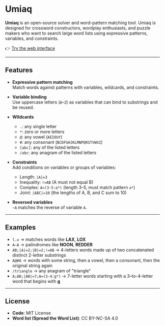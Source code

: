 # Umiaq

**Umiaq** is an open-source solver and word-pattern matching tool.
Umiaq is designed for crossword constructors, wordplay enthusiasts, and puzzle makers who want to search large word lists using expressive patterns, variables, and constraints.

👉 [Try the web interface](web/index.html)

---

## Features

- **Expressive pattern matching**  
  Match words against patterns with variables, wildcards, and constraints.

- **Variable binding**  
  Use uppercase letters (`A`–`Z`) as variables that can bind to substrings and be reused.

- **Wildcards**
  - `.`: any single letter
  - `*`: zero or more letters
  - `@`: any vowel (`AEIOUY`)
  - `#`: any consonant (`BCDFGHJKLMNPQRSTVWXZ`)
  - `[abc]`: any of the listed letters
  - `/abc`: any anagram of the listed letters

- **Constraints**  
  Add conditions on variables or groups of variables:
  - Length: `|A|=3`
  - Inequality: `!=AB` (A must not equal B)
  - Complex: `A=(3-5:a*)` (length 3–5, must match pattern `a*`)
  - Joint: `|ABC|=10` (the lengths of A, B, and C sum to 10)

- **Reversed variables**  
  `~A` matches the reverse of variable `A`.

---

## Examples

- `l.x` → matches words like **LAX**, **LOX**
- `A~A` → palindromes like **NOON**, **REDDER**
- `AB;|A|=2;|B|=2;!=AB` → 4-letters words made up of two concatenated distinct 2-letter substrings
- `A@#A` → words with some string, then a vowel, then a consonant, then the original string again
- `/triangle` → any anagram of "triangle"
- `A;AB;|AB|=7;A=(3-4:g*)` → 7-letter words starting with a 3–to-4-letter word that begins with **g**

---

## License

- **Code**: MIT License
- **Word list (Spread the Word List)**: CC BY-NC-SA 4.0  

